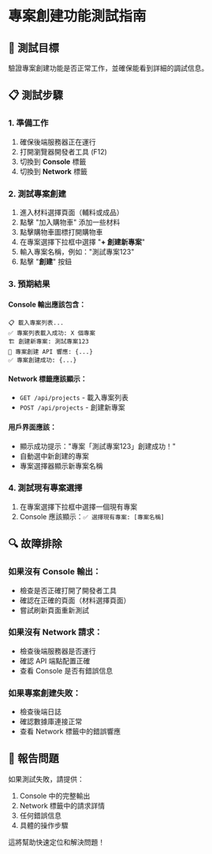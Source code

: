 # 專案創建功能測試指南

## 🎯 測試目標
驗證專案創建功能是否正常工作，並確保能看到詳細的調試信息。

## 📋 測試步驟

### 1. 準備工作
1. 確保後端服務器正在運行
2. 打開瀏覽器開發者工具 (F12)
3. 切換到 **Console** 標籤
4. 切換到 **Network** 標籤

### 2. 測試專案創建
1. 進入材料選擇頁面（輔料或成品）
2. 點擊 "加入購物車" 添加一些材料
3. 點擊購物車圖標打開購物車
4. 在專案選擇下拉框中選擇 "**+ 創建新專案**"
5. 輸入專案名稱，例如："測試專案123"
6. 點擊 "**創建**" 按鈕

### 3. 預期結果

#### Console 輸出應該包含：
```
📋 載入專案列表...
✅ 專案列表載入成功: X 個專案
🏗️ 創建新專案: 測試專案123
📡 專案創建 API 響應: {...}
✅ 專案創建成功: {...}
```

#### Network 標籤應該顯示：
- `GET /api/projects` - 載入專案列表
- `POST /api/projects` - 創建新專案

#### 用戶界面應該：
- 顯示成功提示："專案「測試專案123」創建成功！"
- 自動選中新創建的專案
- 專案選擇器顯示新專案名稱

### 4. 測試現有專案選擇
1. 在專案選擇下拉框中選擇一個現有專案
2. Console 應該顯示：`✅ 選擇現有專案: [專案名稱]`

## 🔍 故障排除

### 如果沒有 Console 輸出：
- 檢查是否正確打開了開發者工具
- 確認在正確的頁面（材料選擇頁面）
- 嘗試刷新頁面重新測試

### 如果沒有 Network 請求：
- 檢查後端服務器是否運行
- 確認 API 端點配置正確
- 查看 Console 是否有錯誤信息

### 如果專案創建失敗：
- 檢查後端日誌
- 確認數據庫連接正常
- 查看 Network 標籤中的錯誤響應

## 📝 報告問題
如果測試失敗，請提供：
1. Console 中的完整輸出
2. Network 標籤中的請求詳情
3. 任何錯誤信息
4. 具體的操作步驟

這將幫助快速定位和解決問題！